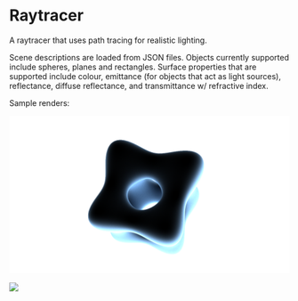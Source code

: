 Raytracer
=========

A raytracer that uses path tracing for realistic lighting.

Scene descriptions are loaded from JSON files. Objects currently supported include spheres, planes and rectangles.
Surface properties that are supported include colour, emittance (for objects that act as light sources), reflectance,
diffuse reflectance, and transmittance w/ refractive index.

Sample renders:

![](sample.png)

![](sample_02.png)

